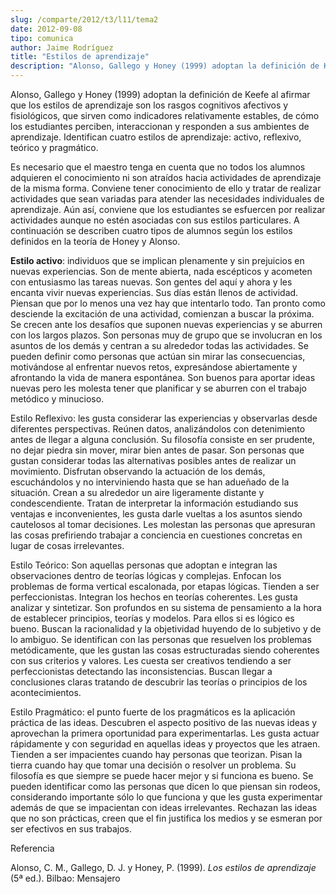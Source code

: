 ```yaml
---
slug: /comparte/2012/t3/l11/tema2
date: 2012-09-08
tipo: comunica
author: Jaime Rodríguez
title: "Estilos de aprendizaje"
description: "Alonso, Gallego y Honey (1999) adoptan la definición de Keefe al afirmar que  los estilos de aprendizaje son los rasgos cognitivos afectivos y fisiológicos,  que sirven como indicadores relativamente estables, de cómo los estudiantes  perciben, interaccionan y responden a sus ..."
---
```


Alonso, Gallego y Honey (1999) adoptan la definición de Keefe al afirmar que los estilos de aprendizaje son los rasgos cognitivos afectivos y fisiológicos, que sirven como indicadores relativamente estables, de cómo los estudiantes perciben, interaccionan y responden a sus ambientes de aprendizaje. Identifican cuatro estilos de aprendizaje: activo, reflexivo, teórico y pragmático.

Es necesario que el maestro tenga en cuenta que no todos los alumnos adquieren el conocimiento ni son atraídos hacia actividades de aprendizaje de la misma forma. Conviene tener conocimiento de ello y tratar de realizar actividades que sean variadas para atender las necesidades individuales de aprendizaje. Aún así, conviene que los estudiantes se esfuercen por realizar actividades aunque no estén asociadas con sus estilos particulares. A continuación se describen cuatro tipos de alumnos según los estilos definidos en la teoría de Honey y Alonso.

**Estilo activo**: individuos que se implican plenamente y sin prejuicios en nuevas experiencias. Son de mente abierta, nada escépticos y acometen con entusiasmo las tareas nuevas. Son gentes del aquí y ahora y les encanta vivir nuevas experiencias. Sus días están llenos de actividad. Piensan que por lo menos una vez hay que intentarlo todo. Tan pronto como desciende la excitación de una actividad, comienzan a buscar la próxima. Se crecen ante los desafíos que suponen nuevas experiencias y se aburren con los largos plazos. Son personas muy de grupo que se involucran en los asuntos de los demás y centran a su alrededor todas las actividades. Se pueden definir como personas que actúan sin mirar las consecuencias, motivándose al enfrentar nuevos retos, expresándose abiertamente y afrontando la vida de manera espontánea. Son buenos para aportar ideas nuevas pero les molesta tener que planificar y se aburren con el trabajo metódico y minucioso.

Estilo Reflexivo: les gusta considerar las experiencias y observarlas desde diferentes perspectivas. Reúnen datos, analizándolos con detenimiento antes de llegar a alguna conclusión. Su filosofía consiste en ser prudente, no dejar piedra sin mover, mirar bien antes de pasar. Son personas que gustan considerar todas las alternativas posibles antes de realizar un movimiento. Disfrutan observando la actuación de los demás, escuchándolos y no interviniendo hasta que se han adueñado de la situación. Crean a su alrededor un aire ligeramente distante y condescendiente. Tratan de interpretar la información estudiando sus ventajas e inconvenientes, les gusta darle vueltas a los asuntos siendo cautelosos al tomar decisiones. Les molestan las personas que apresuran las cosas prefiriendo trabajar a conciencia en cuestiones concretas en lugar de cosas irrelevantes.

Estilo Teórico: Son aquellas personas que adoptan e integran las observaciones dentro de teorías lógicas y complejas. Enfocan los problemas de forma vertical escalonada, por etapas lógicas. Tienden a ser perfeccionistas. Integran los hechos en teorías coherentes. Les gusta analizar y sintetizar. Son profundos en su sistema de pensamiento a la hora de establecer principios, teorías y modelos. Para ellos si es lógico es bueno. Buscan la racionalidad y la objetividad huyendo de lo subjetivo y de lo ambiguo. Se identifican con las personas que resuelven los problemas metódicamente, que les gustan las cosas estructuradas siendo coherentes con sus criterios y valores. Les cuesta ser creativos tendiendo a ser perfeccionistas detectando las inconsistencias. Buscan llegar a conclusiones claras tratando de descubrir las teorías o principios de los acontecimientos.

Estilo Pragmático: el punto fuerte de los pragmáticos es la aplicación práctica de las ideas. Descubren el aspecto positivo de las nuevas ideas y aprovechan la primera oportunidad para experimentarlas. Les gusta actuar rápidamente y con seguridad en aquellas ideas y proyectos que les atraen. Tienden a ser impacientes cuando hay personas que teorizan. Pisan la tierra cuando hay que tomar una decisión o resolver un problema. Su filosofía es que siempre se puede hacer mejor y si funciona es bueno. Se pueden identificar como las personas que dicen lo que piensan sin rodeos, considerando importante sólo lo que funciona y que les gusta experimentar además de que se impacientan con ideas irrelevantes. Rechazan las ideas que no son prácticas, creen que el fin justifica los medios y se esmeran por ser efectivos en sus trabajos.

Referencia

Alonso, C. M., Gallego, D. J. y Honey, P. (1999). _Los estilos de aprendizaje_ (5ª ed.). Bilbao: Mensajero
